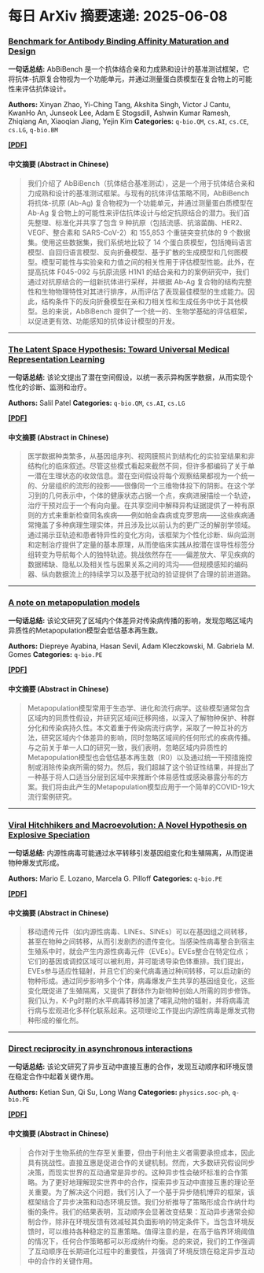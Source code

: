 # 每日 ArXiv 摘要速递: 2025-06-08

### [Benchmark for Antibody Binding Affinity Maturation and Design](https://arxiv.org/abs/2506.04235)

**一句话总结:** AbBiBench 是一个抗体结合亲和力成熟和设计的基准测试框架，它将抗体-抗原复合物视为一个功能单元，并通过测量蛋白质模型在复合物上的可能性来评估抗体设计。

**Authors:** Xinyan Zhao, Yi-Ching Tang, Akshita Singh, Victor J Cantu, KwanHo An, Junseok Lee, Adam E Stogsdill, Ashwin Kumar Ramesh, Zhiqiang An, Xiaoqian Jiang, Yejin Kim
**Categories:** `q-bio.QM`, `cs.AI`, `cs.CE`, `cs.LG`, `q-bio.BM`

[**[PDF]**](https://arxiv.org/pdf/2506.04235)

#### 中文摘要 (Abstract in Chinese)

> 我们介绍了 AbBiBench（抗体结合基准测试），这是一个用于抗体结合亲和力成熟和设计的基准测试框架。与现有的抗体评估策略不同，AbBiBench 将抗体-抗原 (Ab-Ag) 复合物视为一个功能单元，并通过测量蛋白质模型在 Ab-Ag 复合物上的可能性来评估抗体设计与给定抗原结合的潜力。我们首先整理、标准化并共享了包含 9 种抗原（包括流感、抗溶菌酶、HER2、VEGF、整合素和 SARS-CoV-2）和 155,853 个重链突变抗体的 9 个数据集。使用这些数据集，我们系统地比较了 14 个蛋白质模型，包括掩码语言模型、自回归语言模型、反向折叠模型、基于扩散的生成模型和几何图模型。模型可能性与实验亲和力值之间的相关性用于评估模型性能。此外，在提高抗体 F045-092 与抗原流感 H1N1 的结合亲和力的案例研究中，我们通过对抗原结合的一组新抗体进行采样，并根据 Ab-Ag 复合物的结构完整性和生物物理特性对其进行排序，从而评估了表现最佳模型的生成能力。因此，结构条件下的反向折叠模型在亲和力相关性和生成任务中优于其他模型。总的来说，AbBiBench 提供了一个统一的、生物学基础的评估框架，以促进更有效、功能感知的抗体设计模型的开发。

---

### [The Latent Space Hypothesis: Toward Universal Medical Representation Learning](https://arxiv.org/abs/2506.04515)

**一句话总结:** 该论文提出了潜在空间假设，以统一表示异构医学数据，从而实现个性化的诊断、监测和治疗。

**Authors:** Salil Patel
**Categories:** `q-bio.QM`, `cs.AI`, `cs.LG`

[**[PDF]**](https://arxiv.org/pdf/2506.04515)

#### 中文摘要 (Abstract in Chinese)

> 医学数据种类繁多，从基因组序列、视网膜照片到结构化的实验室结果和非结构化的临床叙述。尽管这些模式看起来截然不同，但许多都编码了关于单一潜在生理状态的收敛信息。潜在空间假设将每个观察结果都视为一个统一的、分层组织的流形的投影——很像同一个三维物体投下的阴影。在这个学习到的几何表示中，个体的健康状态占据一个点，疾病进展描绘一个轨迹，治疗干预对应于一个有向向量。在共享空间中解释异构证据提供了一种有原则的方式来重新检查同名疾病——例如帕金森病或克罗恩病——这些疾病通常掩盖了多种病理生理实体，并且涉及比以前认为的更广泛的解剖学领域。通过揭示亚轨迹和患者特异性的变化方向，该框架为个性化诊断、纵向监测和定制治疗提供了定量的基本原理，从而使临床实践从按潜在误导性标签分组转变为导航每个人的独特轨迹。挑战依然存在——偏差放大、罕见疾病的数据稀缺、隐私以及相关性与因果关系之间的鸿沟——但规模感知的编码器、纵向数据流上的持续学习以及基于扰动的验证提供了合理的前进道路。

---

### [A note on metapopulation models](https://arxiv.org/abs/2506.04284)

**一句话总结:** 该论文研究了区域内个体差异对传染病传播的影响，发现忽略区域内异质性的Metapopulation模型会低估基本再生数。

**Authors:** Diepreye Ayabina, Hasan Sevil, Adam Kleczkowski, M. Gabriela M. Gomes
**Categories:** `q-bio.PE`

[**[PDF]**](https://arxiv.org/pdf/2506.04284)

#### 中文摘要 (Abstract in Chinese)

> Metapopulation模型常用于生态学、进化和流行病学。这些模型通常包含区域内的同质性假设，并研究区域间迁移网络，以深入了解物种保护、种群分化和传染病持久性。本文着重于传染病流行病学，采取了一种互补的方法，研究区域内个体差异的影响，同时忽略区域间的任何形式的疾病传播。与之前关于单一人口的研究一致，我们表明，忽略区域内异质性的Metapopulation模型也会低估基本再生数（R0）以及通过统一干预措施控制或消除传染病所需的努力。然后，我们超越了这个验证性结果，并提出了一种基于将人口适当分层到区域中来推断个体易感性或感染暴露分布的方案。我们将由此产生的Metapopulation模型应用于一个简单的COVID-19大流行案例研究。

---

### [Viral Hitchhikers and Macroevolution: A Novel Hypothesis on Explosive Speciation](https://arxiv.org/abs/2506.04511)

**一句话总结:** 内源性病毒可能通过水平转移引发基因组变化和生殖隔离，从而促进物种爆发式形成。

**Authors:** Mario E. Lozano, Marcela G. Pilloff
**Categories:** `q-bio.PE`

[**[PDF]**](https://arxiv.org/pdf/2506.04511)

#### 中文摘要 (Abstract in Chinese)

> 移动遗传元件（如内源性病毒、LINEs、SINEs）可以在基因组之间转移，甚至在物种之间转移，从而引发剧烈的遗传变化。当感染性病毒整合到宿主生殖系中时，就会产生内源性病毒元件（EVEs）。EVEs整合在特定位点；它们的基因或调控区域可以被利用，并可能诱导染色体重排。我们提出，EVEs参与适应性辐射，并且它们的亲代病毒通过种间转移，可以启动新的物种形成。通过同步影响多个个体，病毒爆发产生共享的基因组变化，这些变化既促进了生殖隔离，又提供了群体作为新物种创始人所需的同步修饰。我们认为，K-Pg时期的水平病毒转移加速了哺乳动物的辐射，并将病毒流行病与宏观进化多样化联系起来。这项理论工作提出内源性病毒是爆发式物种形成的催化剂。

---

### [Direct reciprocity in asynchronous interactions](https://arxiv.org/abs/2506.04264)

**一句话总结:** 该论文研究了异步互动中直接互惠的合作，发现互动顺序和环境反馈在稳定合作中起着关键作用。

**Authors:** Ketian Sun, Qi Su, Long Wang
**Categories:** `physics.soc-ph`, `q-bio.PE`

[**[PDF]**](https://arxiv.org/pdf/2506.04264)

#### 中文摘要 (Abstract in Chinese)

> 合作对于生物系统的生存至关重要，但由于利他主义者需要承担成本，因此具有挑战性。直接互惠是促进合作的关键机制。然而，大多数研究假设同步决策，而现实世界的互动通常是异步的。这种异步性会破坏标准的合作策略。为了更好地理解现实世界中的合作，探索异步互动中直接互惠的理论至关重要。为了解决这个问题，我们引入了一个基于异步随机博弈的框架，该框架结合了异步决策和动态环境反馈。我们分析推导了策略形成合作纳什均衡的条件。我们的结果表明，互动顺序会显著改变结果：互动异步通常会抑制合作，除非在环境反馈有效减轻其负面影响的特定条件下。当包含环境反馈时，可以维持各种稳定的互惠策略。值得注意的是，在高于临界环境阈值的情况下，任何合作策略都可以形成纳什均衡。总的来说，我们的工作强调了互动顺序在长期进化过程中的重要性，并强调了环境反馈在稳定异步互动中的合作的关键作用。
